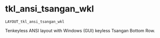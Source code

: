 # tkl_ansi_tsangan_wkl

    LAYOUT_tkl_ansi_tsangan_wkl

Tenkeyless ANSI layout with Windows (GUI) keyless Tsangan Bottom Row.
